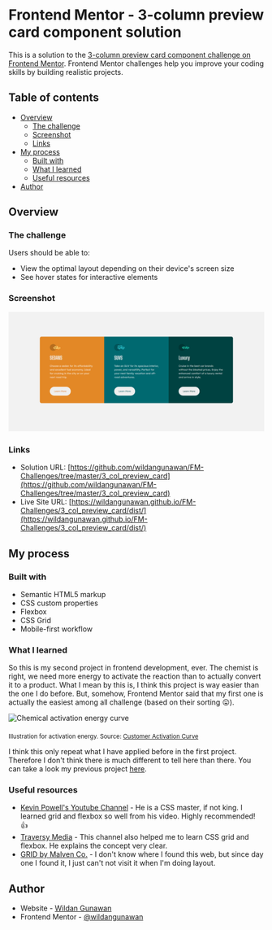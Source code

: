 # Frontend Mentor - 3-column preview card component solution

This is a solution to the [3-column preview card component challenge on Frontend Mentor](https://www.frontendmentor.io/challenges/3column-preview-card-component-pH92eAR2-). Frontend Mentor challenges help you improve your coding skills by building realistic projects. 

## Table of contents

- [Overview](#overview)
  - [The challenge](#the-challenge)
  - [Screenshot](#screenshot)
  - [Links](#links)
- [My process](#my-process)
  - [Built with](#built-with)
  - [What I learned](#what-i-learned)
  - [Useful resources](#useful-resources)
- [Author](#author)

## Overview

### The challenge

Users should be able to:

- View the optimal layout depending on their device's screen size
- See hover states for interactive elements

### Screenshot

![](./screenshot.png "Screenshot of the project result")

### Links

- Solution URL: [https://github.com/wildangunawan/FM-Challenges/tree/master/3_col_preview_card](https://github.com/wildangunawan/FM-Challenges/tree/master/3_col_preview_card)
- Live Site URL: [https://wildangunawan.github.io/FM-Challenges/3_col_preview_card/dist/](https://wildangunawan.github.io/FM-Challenges/3_col_preview_card/dist/)

## My process

### Built with

- Semantic HTML5 markup
- CSS custom properties
- Flexbox
- CSS Grid
- Mobile-first workflow

### What I learned

So this is my second project in frontend development, ever. The chemist is right, we need more energy to activate the reaction than to actually convert it to a product. What I mean by this is, I think this project is way easier than the one I do before. But, somehow, Frontend Mentor said that my first one is actually the easiest among all challenge (based on their sorting 😛).

![](https://miro.medium.com/max/1966/1*dfF4b1H9e6qzP7YCm7gW5g.jpeg "Chemical activation energy curve")

<sub>Illustration for activation energy. Source: [Customer Activation Curve](https://medium.com/startup-frontier/customer-activation-curve-57847373f79b)</sub>

I think this only repeat what I have applied before in the first project. Therefore I don't think there is much different to tell here than there. You can take a look my previous project [here](https://github.com/wildangunawan/FM-Challenges/tree/master/stats_preview_card).

### Useful resources

- [Kevin Powell's Youtube Channel](https://www.youtube.com/user/KepowOb) - He is a CSS master, if not king. I learned grid and flexbox so well from his video. Highly recommended! 👍
- [Traversy Media](https://www.youtube.com/user/TechGuyWeb) - This channel also helped me to learn CSS grid and flexbox. He explains the concept very clear.
- [GRID by Malven Co.](https://grid.malven.co/) - I don't know where I found this web, but since day one I found it, I just can't not visit it when I'm doing layout.

## Author

- Website - [Wildan Gunawan](https://wildan.web.id)
- Frontend Mentor - [@wildangunawan](https://www.frontendmentor.io/profile/wildangunawan)
